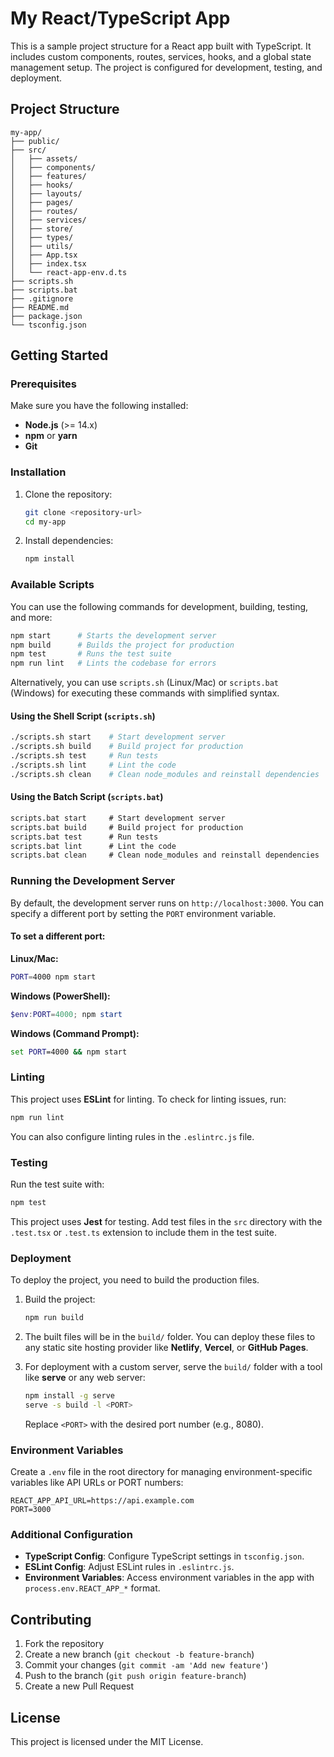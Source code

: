 
# My React/TypeScript App

This is a sample project structure for a React app built with TypeScript. It includes custom components, routes, services, hooks, and a global state management setup. The project is configured for development, testing, and deployment.

## Project Structure

```plaintext
my-app/
├── public/
├── src/
│   ├── assets/
│   ├── components/
│   ├── features/
│   ├── hooks/
│   ├── layouts/
│   ├── pages/
│   ├── routes/
│   ├── services/
│   ├── store/
│   ├── types/
│   ├── utils/
│   ├── App.tsx
│   ├── index.tsx
│   └── react-app-env.d.ts
├── scripts.sh
├── scripts.bat
├── .gitignore
├── README.md
├── package.json
└── tsconfig.json
```

## Getting Started

### Prerequisites

Make sure you have the following installed:

- **Node.js** (>= 14.x)
- **npm** or **yarn**
- **Git**

### Installation

1. Clone the repository:

   ```bash
   git clone <repository-url>
   cd my-app
   ```

2. Install dependencies:

   ```bash
   npm install
   ```

### Available Scripts

You can use the following commands for development, building, testing, and more:

```bash
npm start      # Starts the development server
npm build      # Builds the project for production
npm test       # Runs the test suite
npm run lint   # Lints the codebase for errors
```

Alternatively, you can use `scripts.sh` (Linux/Mac) or `scripts.bat` (Windows) for executing these commands with simplified syntax.

#### Using the Shell Script (`scripts.sh`)

```bash
./scripts.sh start    # Start development server
./scripts.sh build    # Build project for production
./scripts.sh test     # Run tests
./scripts.sh lint     # Lint the code
./scripts.sh clean    # Clean node_modules and reinstall dependencies
```

#### Using the Batch Script (`scripts.bat`)

```cmd
scripts.bat start     # Start development server
scripts.bat build     # Build project for production
scripts.bat test      # Run tests
scripts.bat lint      # Lint the code
scripts.bat clean     # Clean node_modules and reinstall dependencies
```

### Running the Development Server

By default, the development server runs on `http://localhost:3000`. You can specify a different port by setting the `PORT` environment variable.

#### To set a different port:

**Linux/Mac:**

```bash
PORT=4000 npm start
```

**Windows (PowerShell):**

```powershell
$env:PORT=4000; npm start
```

**Windows (Command Prompt):**

```cmd
set PORT=4000 && npm start
```

### Linting

This project uses **ESLint** for linting. To check for linting issues, run:

```bash
npm run lint
```

You can also configure linting rules in the `.eslintrc.js` file.

### Testing

Run the test suite with:

```bash
npm test
```

This project uses **Jest** for testing. Add test files in the `src` directory with the `.test.tsx` or `.test.ts` extension to include them in the test suite.

### Deployment

To deploy the project, you need to build the production files.

1. Build the project:

   ```bash
   npm run build
   ```

2. The built files will be in the `build/` folder. You can deploy these files to any static site hosting provider like **Netlify**, **Vercel**, or **GitHub Pages**.

3. For deployment with a custom server, serve the `build/` folder with a tool like **serve** or any web server:

   ```bash
   npm install -g serve
   serve -s build -l <PORT>
   ```

   Replace `<PORT>` with the desired port number (e.g., 8080).

### Environment Variables

Create a `.env` file in the root directory for managing environment-specific variables like API URLs or PORT numbers:

```plaintext
REACT_APP_API_URL=https://api.example.com
PORT=3000
```

### Additional Configuration

- **TypeScript Config**: Configure TypeScript settings in `tsconfig.json`.
- **ESLint Config**: Adjust ESLint rules in `.eslintrc.js`.
- **Environment Variables**: Access environment variables in the app with `process.env.REACT_APP_*` format.

## Contributing

1. Fork the repository
2. Create a new branch (`git checkout -b feature-branch`)
3. Commit your changes (`git commit -am 'Add new feature'`)
4. Push to the branch (`git push origin feature-branch`)
5. Create a new Pull Request

## License

This project is licensed under the MIT License.
